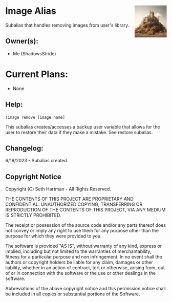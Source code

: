 <h1>Image Alias<img align="right" src="rubble.png" width="100px"></h1>

Subalias that handles removing images from user's library.

## Owner(s):
- Me (ShadowsStride)

# Current Plans:
- None

## Help:
`!image remove [image name]`

This subalias creates/accesses a backup user variable that allows for the user to restore their data if they make a mistake. See restore subalias.

## Changelog:
6/19/2023 - Subalias created

## Copyright Notice

Copyright (C) Seth Hartman - All Rights Reserved.

THE CONTENTS OF THIS PROJECT ARE PROPRIETARY AND CONFIDENTIAL.
UNAUTHORIZED COPYING, TRANSFERRING OR REPRODUCTION OF THE CONTENTS OF THIS PROJECT, VIA ANY MEDIUM IS STRICTLY PROHIBITED.

The receipt or possession of the source code and/or any parts thereof does not convey or imply any right to use them
for any purpose other than the purpose for which they were provided to you.

The software is provided "AS IS", without warranty of any kind, express or implied, including but not limited to
the warranties of merchantability, fitness for a particular purpose and non infringement.
In no event shall the authors or copyright holders be liable for any claim, damages or other liability,
whether in an action of contract, tort or otherwise, arising from, out of or in connection with the software
or the use or other dealings in the software.

Abbreviations of the above copyright notice and this permission notice shall be included in all copies or substantial portions of the Software.